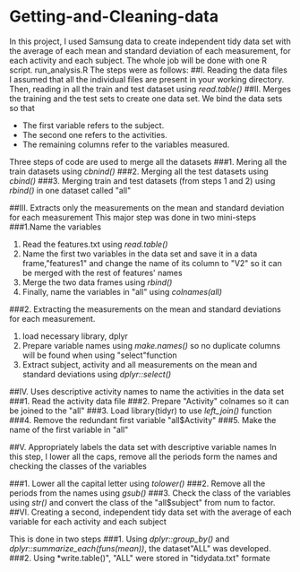 # Getting-and-Cleaning-data
In this project, I used Samsung data to create independent tidy data set with the average of each mean and standard deviation of each measurement, for each activity and each subject.
The whole job will be done with one R script. run_analysis.R
The steps were as follows:
##I. Reading the data files
I assumed that all the individual files are present in your working directory.
Then, reading in all the train and test dataset using *read.table()*
##II. Merges the training and the test sets to create one data set.
We bind the data sets so that
* The first variable refers to the subject.
* The second one refers to the activities.
* The remaining columns refer to the variables measured.

Three steps of code are used to merge all the datasets
###1. Mering all the train datasets using *cbnind()*
###2. Merging all the test datasets using *cbind()*
###3. Merging train and test datasets (from steps 1 and 2) using *rbind()* in one dataset called "all"

##III. Extracts only the measurements on the mean and standard deviation for each measurement
This major step was done in two mini-steps
###1.Name the variables
1. Read the features.txt using *read.table()*
2. Name the first two variables in the data set and save it in a data frame,"features1" and change the name of its column to "V2" so it can be merged with the rest of features' names
3. Merge the two data frames using *rbind()*
4. Finally, name the variables in "all" using *colnames(all)*

###2. Extracting the measurements on the mean and standard deviations for each measurement.
1. load necessary library, dplyr
2. Prepare variable names using *make.names()* so no duplicate columns will be found when using "select"function
3. Extract subject, activity and all measurements on the mean and standard deviations using *dplyr::select()*

##IV. Uses descriptive activity names to name the activities in the data set
###1. Read the activity data file
###2. Prepare "Activity" colnames so it can be joined to the "all"
###3. Load library(tidyr) to use *left_join()* function
###4. Remove the redundant first variable "all$Activity"
###5. Make the name of the first variable in "all"

##V. Appropriately labels the data set with descriptive variable names
In this step, I lower all the caps, remove all the periods form the names and checking the classes of the variables

###1. Lower all the capital letter using *tolower()*
###2. Remove all the periods from the names using *gsub()*
###3. Check the class of the variables using *str()* and convert the class of the "all$subject" from num to factor.
##VI. Creating a second, independent tidy data set with the average of each variable for each activity and each subject

This is done in two steps
###1. Using *dplyr::group_by()* and *dplyr::summarize_each(funs(mean))*, the dataset"ALL" was developed.
###2. Using *write.table()", "ALL" were stored in "tidydata.txt" formate
